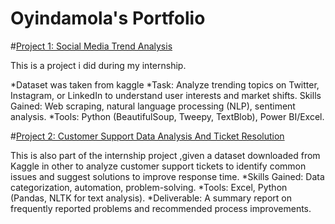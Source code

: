 # Oyindamola's Portfolio

#[Project 1: Social Media Trend Analysis](https://github.com/Oyindamola011/-Future_DS_01-)

This is a project i did during my internship.

*Dataset was taken from kaggle
*Task: Analyze trending topics on Twitter, Instagram, or LinkedIn to understand
user interests and market shifts.
Skills Gained: Web scraping, natural language processing (NLP), sentiment
analysis.
*Tools: Python (BeautifulSoup, Tweepy, TextBlob), Power BI/Excel.


#[Project 2: Customer Support Data Analysis And Ticket Resolution](https://github.com/Oyindamola011/-FUTURE_DS_02-)

This is also part of the internship project ,given a dataset downloaded from Kaggle in other to  analyze customer support tickets to identify common issues and suggest
solutions to improve response time.
*Skills Gained: Data categorization, automation, problem-solving.
*Tools: Excel, Python (Pandas, NLTK for text analysis).
*Deliverable: A summary report on frequently reported problems and
recommended process improvements.
